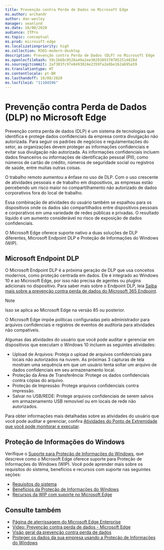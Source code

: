 ```yaml
---
title: Prevenção contra Perda de Dados no Microsoft Edge
ms.author: archandr
author: dan-wesley
manager: seanlynd
ms.date: 10/08/2020
audience: ITPro
ms.topic: conceptual
ms.prod: microsoft-edge
ms.localizationpriority: high
ms.collection: M365-modern-desktop
description: Prevenção contra Perda de Dados (DLP) no Microsoft Edge
ms.openlocfilehash: 59c1b68c0526a49a2ee30283893707852514828d
ms.sourcegitcommit: 2af303fc97e8493024e2359fa2e8be162ab95a59
ms.translationtype: HT
ms.contentlocale: pt-BR
ms.lasthandoff: 10/08/2020
ms.locfileid: "11104596"
---
```

# Prevenção contra Perda de Dados (DLP) no Microsoft Edge

Prevenção contra perda de dados (DLP) é um sistema de tecnologias que identifica e protege dados confidenciais da empresa contra divulgação não autorizada. Para seguir os padrões de negócios e regulamentações do setor, as organizações devem proteger as informações confidenciais e evitar sua divulgação não autorizada. As informações confidenciais incluem dados financeiros ou informações de identificação pessoal (PII), como números de cartão de crédito, números de seguridade social ou registros de saúde, entre muitas outras coisas.

O trabalho remoto aumentou a ênfase no uso de DLP. Com o uso crescente de atividades pessoais e de trabalho em dispositivos, as empresas estão percebendo um risco maior no compartilhamento não autorizado de dados corporativos fora do local de trabalho.

Essa combinação de atividades do usuário também se espalhou para os dispositivos onde os dados são compartilhados entre dispositivos pessoais e corporativos em uma variedade de redes públicas e privadas. O resultado líquido é um aumento considerável no risco de exposição de dados confidenciais.

O Microsoft Edge oferece suporte nativo a duas soluções de DLP diferentes, Microsoft Endpoint DLP e Proteção de Informações do Windows (WIP).

## Microsoft Endpoint DLP

O Microsoft Endpoint DLP é a próxima geração de DLP que usa conceitos modernos, como proteção centrada em dados. Ele é integrado ao Windows 10 e ao Microsoft Edge, por isso não precisa de agentes ou plugins adicionais no dispositivo. Para saber mais sobre o Endpoint DLP, leia [Saiba mais sobre a prevenção contra perda de dados do Microsoft 365 Endpoint](https://docs.microsoft.com/microsoft-365/compliance/endpoint-dlp-learn-about?view=o365-worldwide).

> [!NOTE]
> Isso se aplica ao Microsoft Edge na versão 85 ou posterior.

O Microsoft Edge impõe políticas configuradas pelo administrador para arquivos confidenciais e registros de eventos de auditoria para atividades não compatíveis.

Algumas das atividades do usuário que você pode auditar e gerenciar em dispositivos que executam o Windows 10 incluem as seguintes atividades:

- Upload de Arquivos: Proteja o upload de arquivos confidenciais para locais não autorizados na nuvem. As próximas 3 capturas de tela mostram uma sequência em que um usuário tenta soltar um arquivo de dados confidenciais em seu armazenamento local.
- Proteção da Área de Transferência: Protege os dados confidenciais contra cópias do arquivo.
- Proteção de Impressão: Protege arquivos confidenciais contra impressão.
- Salvar no USB/REDE: Protege arquivos confidenciais de serem salvos em armazenamento USB removível ou em locais de rede não autorizados.

Para obter informações mais detalhadas sobre as atividades do usuário que você pode auditar e gerenciar, confira [Atividades do Ponto de Extremidade que você pode monitorar e executar](https://docs.microsoft.com/microsoft-365/compliance/endpoint-dlp-learn-about?view=o365-worldwide#endpoint-activities-you-can-monitor-and-take-action-on).

## Proteção de Informações do Windows

Verifique o [Suporte para Proteção de Informações do Windows](https://docs.microsoft.com/deployedge/microsoft-edge-security-windows-information-protection), que descreve como o Microsoft Edge oferece suporte para Proteção de Informações do Windows (WIP). Você pode aprender mais sobre os requisitos do sistema, benefícios e recursos com suporte nas seguintes seções:

- [Requisitos do sistema](https://docs.microsoft.com/deployedge/:microsoft-edge-security-windows-information-protection#system-requirements)
- [Benefícios da Proteção de Informações do Windows](https://docs.microsoft.com/deployedge/microsoft-edge-security-windows-information-protection#windows-information-protection-benefits)
- [Recursos da WIP com suporte no Microsoft Edge](https://docs.microsoft.com/DeployEdge/microsoft-edge-security-windows-information-protection#wip-features-supported-in-microsoft-edge)

## Consulte também

- [Página de aterrissagem do Microsoft Edge Enterprise](https://aka.ms/EdgeEnterprise)
- [Vídeo: Prevenção contra perda de dados - Microsoft Edge](https://www.youtube.com/watch?v=dLD04U9eTqg)
- [Visão geral da prevenção contra perda de dados](https://docs.microsoft.com/microsoft-365/compliance/data-loss-prevention-policies?view=o365-worldwide)
- [Proteger os dados da sua empresa usando a Proteção de Informações do Windows](https://docs.microsoft.com/windows/security/information-protection/windows-information-protection/protect-enterprise-data-using-wip)
